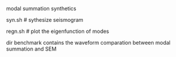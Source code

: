 modal summation synthetics

syn.sh # sythesize seismogram

regn.sh # plot the eigenfunction of modes

dir benchmark contains the waveform comparation between modal summation and SEM
